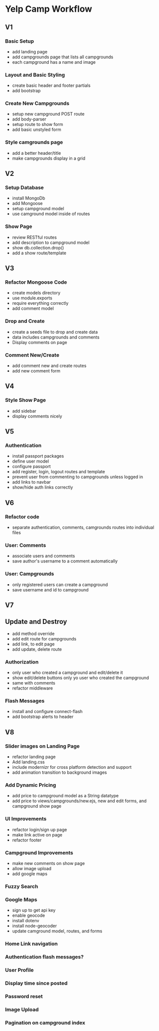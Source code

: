 # Yelp Camp Workflow

## V1
### Basic Setup
* add landing page
* add campgrounds page that lists all campgrounds
* each campground has a name and image

### Layout and Basic Styling
* create basic header and footer partials
* add bootstrap

### Create New Campgrounds
* setup new campground POST route
* add body-parser
* setup route to show form
* add basic unstyled form

### Style camgrounds page
* add a better header/title
* make campgrounds display in a grid

## V2
### Setup Database
* install MongoDb
* add Mongoose
* setup campground model
* use camground model inside of routes

### Show Page
* review RESTful routes
* add description to campground model
* show db.collection.drop()
* add a show route/template

## V3
### Refactor Mongoose Code
* create models directory
* use module.exports
* require everything correctly
* add comment model

### Drop and Create
* create a seeds file to drop and create data
* data includes campgrounds and comments
* Display comments on page

### Comment New/Create
* add comment new and create routes
* add new comment form

## V4
### Style Show Page
* add sidebar
* display comments nicely

## V5
### Authentication
* install passport packages
* define user model
* configure passport
* add register, login, logout routes and template
* prevent user from commenting to campgrounds unless logged in
* add links to navbar
* show/hide auth links correctly

## V6
### Refactor code
* separate authentication, comments, camgrounds routes into individual files

### User: Comments
* associate users and comments
* save author's username to a comment automatically

### User: Campgrounds
* only registered users can create a campground
* save username and id to campground

## V7
## Update and Destroy
* add method override
* add edit route for campgrounds
* add link, to edit page
* add update, delete route

### Authorization
* only user who created a campground and edit/delete it
* show edit/delete buttons only yo user who created the campground
* same with comments
* refactor middleware

### Flash Messages
* install and configure connect-flash
* add bootstrap alerts to header

## V8
### Slider images on Landing Page
* refactor landing page
* Add landing.css
* include modernizr for cross platform detection and support
* add animation transition to background images

### Add Dynamic Pricing
* add price to campground model as a String datatype
* add price to views/campgrounds/new.ejs, new and edit forms, and campground show page

### UI Improvements
* refactor login/sign up page
* make link active on page
* refactor footer

### Campground Improvements
* make new comments on show page
* allow image upload
* add google maps

### Fuzzy Search

### Google Maps
* sign up to get api key
* enable geocode
* install dotenv
* install node-geocoder
* update camground model, routes, and forms

### Home Link navigation

### Authentication flash messages?

### User Profile

### Display time since posted

### Password reset

### Image Upload

### Pagination on campground index